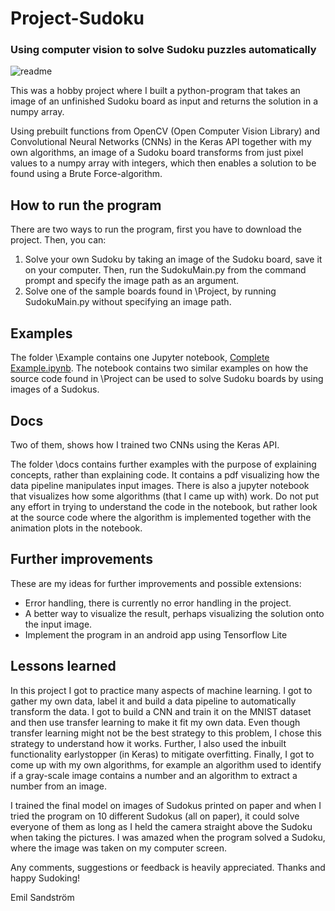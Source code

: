 # Project-Sudoku

### Using computer vision to solve Sudoku puzzles automatically

![readme](https://user-images.githubusercontent.com/38049633/63642689-5fd18600-c6c3-11e9-864c-c5125c7048ca.png)

This was a hobby project where I built a python-program that takes an image of an unfinished Sudoku board as input and returns the solution in a numpy array.

Using prebuilt functions from OpenCV (Open Computer Vision Library) and Convolutional Neural Networks (CNNs) in the Keras API together with my own algorithms, an image of a Sudoku board transforms from just pixel values to a numpy array with integers, which then enables a solution to be found using a Brute Force-algorithm.

## How to run the program
There are two ways to run the program, first you have to download the project. Then, you can:
1. Solve your own Sudoku by taking an image of the Sudoku board, save it on your computer. Then, run the SudokuMain.py from the command prompt and specify the image path as an argument.
2. Solve one of the sample boards found in \Project, by running SudokuMain.py without specifying an image path.

## Examples
The folder \Example contains one Jupyter notebook, [Complete Example.ipynb](https://github.com/EmpanS/Project-Sudoku/blob/master/Example/Complete%20Example.ipynb). The notebook contains two similar examples on how the source code found in \Project can be used to solve Sudoku boards by using images of a Sudokus.

## Docs
Two of them, shows how I trained two CNNs using the Keras API.

The folder \docs contains further examples with the purpose of explaining concepts, rather than explaining code. It contains a pdf visualizing how the data pipeline manipulates input images. There is also a jupyter notebook that visualizes how some algorithms (that I came up with) work. Do not put any effort in trying to understand the code in the notebook, but rather look at the source code where the algorithm is implemented together with the animation plots in the notebook. 

## Further improvements
These are my ideas for further improvements and possible extensions:
- Error handling, there is currently no error handling in the project.
- A better way to visualize the result, perhaps visualizing the solution onto the input image.
- Implement the program in an android app using Tensorflow Lite

## Lessons learned
In this project I got to practice many aspects of machine learning. I got to gather my own data, label it and build a data pipeline to automatically transform the data. I got to build a CNN and train it on the MNIST dataset and then use transfer learning to make it fit my own data. Even though transfer learning might not be the best strategy to this problem, I chose this strategy to understand how it works. Further, I also used the inbuilt functionality earlystopper (in Keras) to mitigate overfitting. Finally, I got to come up with my own algorithms, for example an algorithm used to identify if a gray-scale image contains a number and an algorithm to extract a number from an image.

I trained the final model on images of Sudokus printed on paper and when I tried the program on 10 different Sudokus (all on paper), it could solve everyone of them as long as I held the camera straight above the Sudoku when taking the pictures. I was amazed when the program solved a Sudoku, where the image was taken on my computer screen.

Any comments, suggestions or feedback is heavily appreciated. Thanks and happy Sudoking!

Emil Sandström
